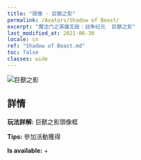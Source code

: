 ```yaml
---
title: "頭像 - 巨獸之影"
permalink: /Avatars/Shadow of Beast/
excerpt: "魔法门之英雄无敌：战争纪元  巨獸之影"
last_modified_at: 2021-06-30
locale: cn
ref: "Shadow of Beast.md"
toc: false
classes: wide
---
```

 ![巨獸之影](/images/a/avatarFrame_79.png)

## 詳情

 **玩法詳解:** 巨獸之影頭像框 

 **Tips:** 參加活動獲得 

 **Is available:**  + 

